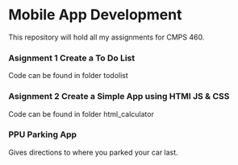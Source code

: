 # Mobile App Development
This repository will hold all my assignments for CMPS 460.

### Asignment 1 Create a To Do List
Code can be found in folder todolist 

### Asignment 2 Create a Simple App using HTMl JS & CSS
Code can be found in folder html_calculator

### PPU Parking App
Gives directions to where you parked your car last.

